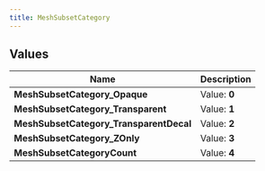 ```yaml
---
title: MeshSubsetCategory
---
```


## Values

| Name | Description |
| ---- | ----------- |
| **MeshSubsetCategory\_Opaque** | Value: **0** |
| **MeshSubsetCategory\_Transparent** | Value: **1** |
| **MeshSubsetCategory\_TransparentDecal** | Value: **2** |
| **MeshSubsetCategory\_ZOnly** | Value: **3** |
| **MeshSubsetCategoryCount** | Value: **4** |

